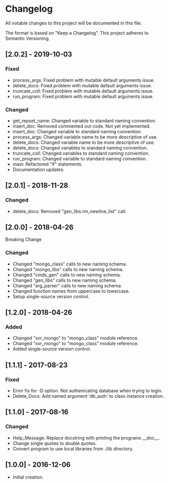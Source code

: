 # Changelog
All notable changes to this project will be documented in this file.

The format is based on "Keep a Changelog".  This project adheres to Semantic Versioning.


## [2.0.2] - 2019-10-03
### Fixed
- process_args:  Fixed problem with mutable default arguments issue.
- delete_docs:  Fixed problem with mutable default arguments issue.
- truncate_coll:  Fixed problem with mutable default arguments issue.
- run_program:  Fixed problem with mutable default arguments issue.

### Changed
- get_repset_name:  Changed variable to standard naming convention.
- insert_doc:  Removed commented out code.  Not yet implemented.
- insert_doc:  Changed variable to standard naming convention.
- process_args:  Changed variable name to be more descriptive of use.
- delete_docs:  Changed variable name to be more descriptive of use.
- delete_docs:  Changed variables to standard naming convention.
- truncate_coll:  Changed variables to standard naming convention.
- run_program:  Changed variable to standard naming convention.
- main:  Refactored "if" statements.
- Documentation updates.


## [2.0.1] - 2018-11-28
### Changed
- delete_docs:  Removed "gen_libs.rm_newline_list" call.


## [2.0.0] - 2018-04-26
Breaking Change

### Changed
- Changed "mongo_class" calls to new naming schema.
- Changed "mongo_libs" calls to new naming schema.
- Changed "cmds_gen" calls to new naming schema.
- Changed "gen_libs" calls to new naming schema.
- Changed "arg_parser" calls to new naming schema.
- Changed function names from uppercase to lowercase.
- Setup single-source version control.


## [1.2.0] - 2018-04-26
### Added
- Changed "svr_mongo" to "mongo_class" module reference.
- Changed "svr_mongo" to "mongo_class" module reference.
- Added single-source version control.


## [1.1.1] - 2017-08-23
### Fixed
- Error fix for -D option.  Not authenicating database when trying to login.
- Delete_Docs:  Add named argument 'db_auth' to class instance creation.


## [1.1.0] - 2017-08-16
### Changed
- Help_Message:  Replace docstring with printing the programs \_\_doc\_\_.
- Change single quotes to double quotes.
- Convert program to use local libraries from ./lib directory.


## [1.0.0] - 2016-12-06
- Initial creation.

